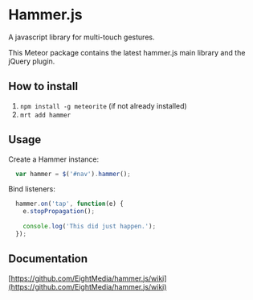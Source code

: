 # Hammer.js

A javascript library for multi-touch gestures.

This Meteor package contains the latest hammer.js main library and the jQuery plugin.

## How to install

1. `npm install -g meteorite` (if not already installed)
2. `mrt add hammer`

## Usage

Create a Hammer instance:

```javascript
  var hammer = $('#nav').hammer();
````

Bind listeners:

```javascript
  hammer.on('tap', function(e) {
    e.stopPropagation();
    
    console.log('This did just happen.');
  });
````

## Documentation

[https://github.com/EightMedia/hammer.js/wiki](https://github.com/EightMedia/hammer.js/wiki)